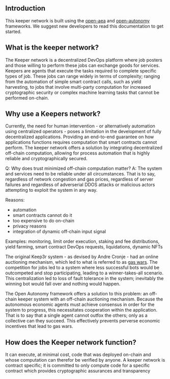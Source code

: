 

## Introduction

This keeper network is built using the [open-aea](https://valory-xyz.github.io/open-aea/) 
and [open-autonomy](https://docs.autonolas.network) frameworks.
We suggest new developers to read this documentation to get started.


## What is the keeper network?

The Keeper network is a decentralized DevOps platform where job posters and those willing to perform these jobs can 
exchange goods for services. 
Keepers are agents that execute the tasks required to complete specific types of job.
These jobs can range widely in terms of complexity; ranging from the automation of simple smart contract calls, such
as yield harvesting, to jobs that involve multi-party computation for increased cryptographic security or complex
machine learning tasks that cannot be performed on-chain.  


## Why use a Keepers network?

Currently, the need for human intervention - or alternatively automation using centralized operators - poses a 
limitation in the development of fully decentralized applications. 
Providing an end-to-end guarantee on how applications functions requires computation that smart contracts 
cannot perform. 
The keeper network offers a solution by integrating decentralized off-chain computation, allowing for 
process automation that is highly reliable and cryptographically secured.

Q: Why does trust minimized off-chain computation matter?
A: The system and services need to be reliable under all circumstances. That is to say, regardless of network 
congestion and gas prices, regardless of server failures and regardless of adverserial DDOS attacks or 
malicious actors attempting to exploit the system in any way.

Reasons: 
- automation
- smart contracts cannot do it
- too expensive to do on-chain
- privacy reasons
- integration of dynamic off-chain input signal

Examples:
monitoring, limit order execution, staking and fee distributions, yield farming, smart contract DevOps requests, 
liquidations, dynamic NFTs




The original Keep3r system - as devised by Andre Cronje - had an online auctioning mechanism, which led to 
what is referred to as [gas wars](https://coinmarketcap.com/alexandria/article/3-minute-tips-what-are-gas-wars).
The competition for jobs led to a system where less successful bots would be outcompeted and stop participating,
leading to a winner-takes-all scenario.
This centralization led to loss of fault tolerance in the system; inevitably the winning bot would fall over and 
nothing would happen.

The Open Autonomy framework offers a solution to this problem: 
an off-chain keeper system with an off-chain auctioning mechanism.
Because the autonomous economic agents must achieve consensus in order for the system to progress, 
this necessitates cooperation within the application. 
That is to say that a single agent cannot outfox the others; only as a collective can they succeed.
This effectively prevents perverse economic incentives that lead to gas wars.



## How does the Keeper network function?

It can execute, at minimal cost, code that was deployed on-chain and whose computation can therefor be verified by 
anyone. 
A keeper network is contract specific; it is committed to only compute code for a specific contract which provides
cryptographic assurances and transparency

